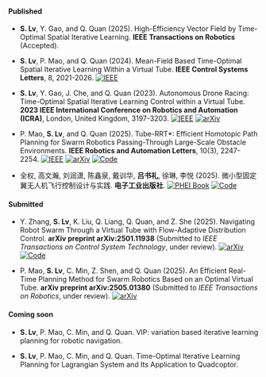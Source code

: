 #### Published

- <strong>S. Lv</strong>, Y. Gao, and Q. Quan (2025). High-Efficiency Vector Field by Time-Optimal Spatial Iterative Learning. <strong>IEEE Transactions on Robotics</strong> (Accepted).

- <strong>S. Lv</strong>, P. Mao, and Q. Quan (2024). Mean-Field Based Time-Optimal Spatial Iterative Learning Within a Virtual Tube. <strong>IEEE Control Systems Letters</strong>, 8, 2021-2026. [![IEEE](https://img.shields.io/badge/IEEE-Latex%20Template-%23007C9B)](https://ieeexplore.ieee.org/abstract/document/10589420)

- <strong>S. Lv</strong>, Y. Gao, J. Che, and Q. Quan (2023). Autonomous Drone Racing: Time-Optimal Spatial Iterative Learning Control within a Virtual Tube. <strong>2023 IEEE International Conference on Robotics and Automation (ICRA)</strong>, London, United Kingdom, 3197-3203. [![IEEE](https://img.shields.io/badge/IEEE-Latex%20Template-%23007C9B)](https://ieeexplore.ieee.org/abstract/document/10161383) [![arXiv](https://img.shields.io/badge/arXiv-2401.12345-b31b1b)](https://arxiv.org/abs/2306.15992)

- P. Mao, <strong>S. Lv</strong>, and Q. Quan (2025). Tube-RRT*: Efficient Homotopic Path Planning for Swarm Robotics Passing-Through Large-Scale Obstacle Environments. <strong>IEEE Robotics and Automation Letters</strong>, 10(3), 2247-2254. [![IEEE](https://img.shields.io/badge/IEEE-Latex%20Template-%23007C9B)](https://ieeexplore.ieee.org/abstract/document/10844529/)  [![arXiv](https://img.shields.io/badge/arXiv-2401.12345-b31b1b)](https://arxiv.org/abs/2404.09200) [![Code](https://img.shields.io/badge/View_Code-blue)](https://github.com/MorePanda123/TubeRRT)

- 全权, 高文瀚, 刘润潇, 陈鑫泉, 戴训华, <strong>吕书礼</strong>, 徐琳, 李悦 (2025). 微小型固定翼无人机飞行控制设计与实践. <strong>电子工业出版社</strong>. [![PHEI Book](https://img.shields.io/badge/电子工业_出版社-2A5CAA?logo=azurepipelines&logoColor=white)](https://www.phei.com.cn/module/goods/wssd_content.jsp?bookid=67746) [![Code](https://img.shields.io/badge/View_Code-blue)](https://rflysim.com/doc/zh/C/5.FW_Book.html)

#### Submitted

- Y. Zhang, <strong>S. Lv</strong>, K. Liu, Q. Liang, Q. Quan, and Z. She (2025). Navigating Robot Swarm Through a Virtual Tube with Flow-Adaptive Distribution Control. <strong>arXiv preprint arXiv:2501.11938</strong> (Submitted to <i>IEEE Transactions on Control System Technology</i>, under review). [![arXiv](https://img.shields.io/badge/arXiv-2401.12345-b31b1b)](https://arxiv.org/abs/2501.11938) [![Code](https://img.shields.io/badge/View_Code-blue)](https://github.com/Yongwei-Zhang/Narrow-Virtual-Tube-Navigation)

- P. Mao, <strong>S. Lv</strong>, C. Min, Z. Shen, and Q. Quan (2025). An Efficient Real-Time Planning Method for Swarm Robotics Based on an Optimal Virtual Tube. <strong>arXiv preprint arXiv:2505.01380</strong> (Submitted to <i>IEEE Transactions on Robotics</i>, under review).  [![arXiv](https://img.shields.io/badge/arXiv-2401.12345-b31b1b)](https://arxiv.org/abs/2505.01380)

#### Coming soon

- <strong>S. Lv</strong>, P. Mao, C. Min, and Q. Quan. VIP: variation based iterative learning planning for robotic navigation.

- <strong>S. Lv</strong>, P. Mao, C. Min, and Q. Quan. Time-Optimal Iterative Learning Planning for Lagrangian System and Its Application to Quadcoptor.